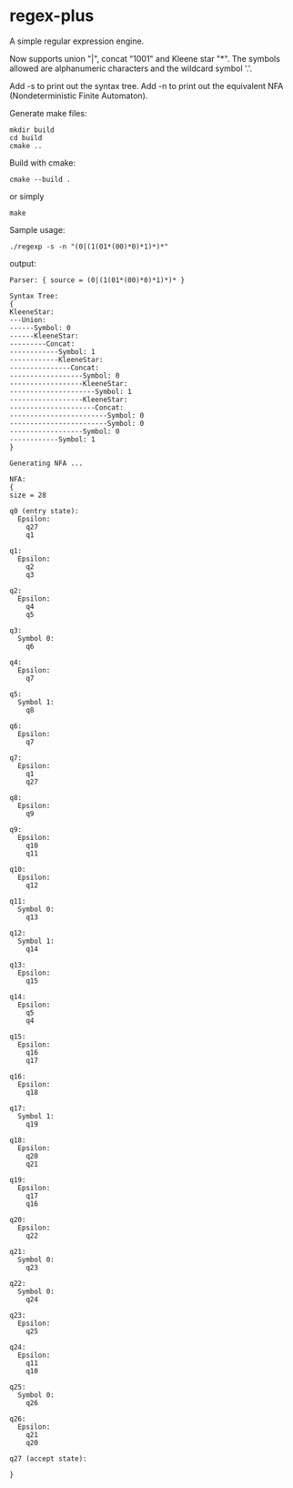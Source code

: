 # regex-plus

A simple regular expression engine.

Now supports union "|", concat "1001" and Kleene star "*".
The symbols allowed are alphanumeric characters and the wildcard symbol '.'.

Add -s to print out the syntax tree.
Add -n to print out the equivalent NFA (Nondeterministic Finite Automaton).

Generate make files:
```
mkdir build
cd build
cmake ..
```

Build with cmake:
```
cmake --build .
```
or simply
```
make
```

Sample usage:
```
./regexp -s -n "(0|(1(01*(00)*0)*1)*)*"
```
output:
```
Parser: { source = (0|(1(01*(00)*0)*1)*)* }

Syntax Tree:
{
KleeneStar:
---Union:
------Symbol: 0
------KleeneStar:
---------Concat:
------------Symbol: 1
------------KleeneStar:
---------------Concat:
------------------Symbol: 0
------------------KleeneStar:
---------------------Symbol: 1
------------------KleeneStar:
---------------------Concat:
------------------------Symbol: 0
------------------------Symbol: 0
------------------Symbol: 0
------------Symbol: 1
}

Generating NFA ...

NFA:
{
size = 28

q0 (entry state):
  Epsilon:
    q27
    q1

q1:
  Epsilon:
    q2
    q3

q2:
  Epsilon:
    q4
    q5

q3:
  Symbol 0:
    q6

q4:
  Epsilon:
    q7

q5:
  Symbol 1:
    q8

q6:
  Epsilon:
    q7

q7:
  Epsilon:
    q1
    q27

q8:
  Epsilon:
    q9

q9:
  Epsilon:
    q10
    q11

q10:
  Epsilon:
    q12

q11:
  Symbol 0:
    q13

q12:
  Symbol 1:
    q14

q13:
  Epsilon:
    q15

q14:
  Epsilon:
    q5
    q4

q15:
  Epsilon:
    q16
    q17

q16:
  Epsilon:
    q18

q17:
  Symbol 1:
    q19

q18:
  Epsilon:
    q20
    q21

q19:
  Epsilon:
    q17
    q16

q20:
  Epsilon:
    q22

q21:
  Symbol 0:
    q23

q22:
  Symbol 0:
    q24

q23:
  Epsilon:
    q25

q24:
  Epsilon:
    q11
    q10

q25:
  Symbol 0:
    q26

q26:
  Epsilon:
    q21
    q20

q27 (accept state):

}
```